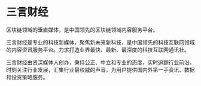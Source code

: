 # 

# 三言财经

区块链领域的垂直媒体，是中国领先的区块链领域内容服务平台。

三言财经是专业的科技新媒体，聚焦新未来新科技，是中国领先的科技互联网领域的内容资讯服务平台。力求打造业界最快、最新、最深度的科技互联网通讯社。

三言财经由资深媒体人创办，秉持公正、中立和专业的态度，实时追踪行业前沿，时刻关注行业发展，汇集行业最权威的声音，为用户提供国内外第一手资讯、数据和投资策略服务。

